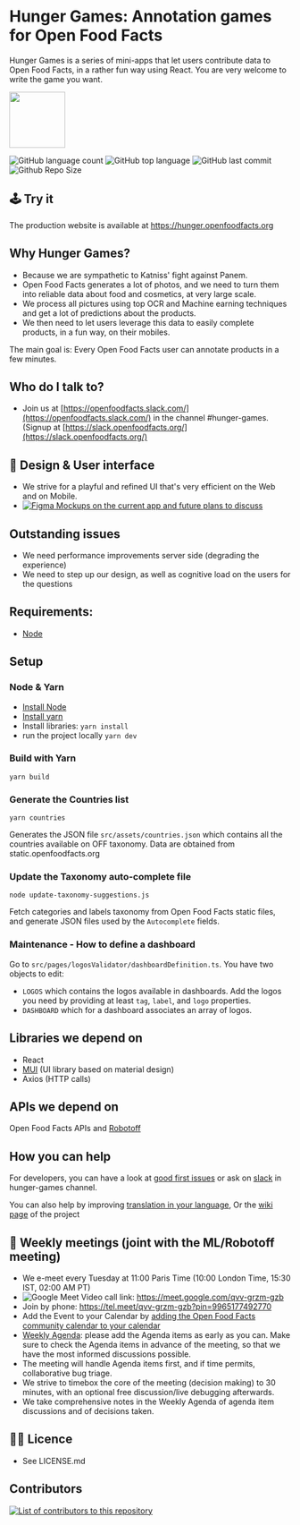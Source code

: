 # Hunger Games: Annotation games for Open Food Facts

Hunger Games is a series of mini-apps that let users contribute data to Open Food Facts, in a rather fun way using React.
You are very welcome to write the game you want.

<picture>
  <source media="(prefers-color-scheme: dark)" srcset="https://static.openfoodfacts.org/images/logos/off-logo-horizontal-dark.png">
  <source media="(prefers-color-scheme: light)" srcset="https://static.openfoodfacts.org/images/logos/off-logo-horizontal-light.png">
  <img height="100" src="https://static.openfoodfacts.org/images/logos/off-logo-horizontal-light.png">
</picture>

![GitHub language count](https://img.shields.io/github/languages/count/openfoodfacts/hunger-games)
![GitHub top language](https://img.shields.io/github/languages/top/openfoodfacts/hunger-games)
![GitHub last commit](https://img.shields.io/github/last-commit/openfoodfacts/hunger-games)
![Github Repo Size](https://img.shields.io/github/repo-size/openfoodfacts/hunger-games)

## 🕹️ Try it

The production website is available at https://hunger.openfoodfacts.org

## Why Hunger Games?

- Because we are sympathetic to Katniss' fight against Panem.
- Open Food Facts generates a lot of photos, and we need to turn them into reliable data about food and cosmetics, at very large scale.
- We process all pictures using top OCR and Machine earning techniques and get a lot of predictions about the products.
- We then need to let users leverage this data to easily complete products, in a fun way, on their mobiles.

The main goal is: Every Open Food Facts user can annotate products in a few minutes.

## Who do I talk to?

- Join us at [https://openfoodfacts.slack.com/](https://openfoodfacts.slack.com/) in the channel #hunger-games. (Signup at [https://slack.openfoodfacts.org/](https://slack.openfoodfacts.org/)

## 🎨 Design & User interface
- We strive for a playful and refined UI that's very efficient on the Web and on Mobile. 
- [![Figma](https://img.shields.io/badge/figma-%23F24E1E.svg?logo=figma&logoColor=white) Mockups on the current app and future plans to discuss](https://www.figma.com/design/pngqJwPkytFik6h4EW396n/Hunger-Games?node-id=801-2&p=f&t=xQnrkht1cbTJGOw9-0)

## Outstanding issues
- We need performance improvements server side (degrading the experience)
- We need to step up our design, as well as cognitive load on the users for the questions

## Requirements:

- [Node](https://nodejs.org)

## Setup
### Node & Yarn

- [Install Node](https://docs.npmjs.com/downloading-and-installing-node-js-and-npm)
- [Install yarn](https://classic.yarnpkg.com/lang/en/docs/install/)
- Install libraries: `yarn install`
- run the project locally `yarn dev`

### Build with Yarn

```
yarn build
```

### Generate the Countries list

```
yarn countries
```

Generates the JSON file `src/assets/countries.json` which contains all the countries available on OFF taxonomy. Data are obtained from static.openfoodfacts.org

### Update the Taxonomy auto-complete file

```
node update-taxonomy-suggestions.js
```

Fetch categories and labels taxonomy from Open Food Facts static files, and generate JSON files used by the `Autocomplete` fields.

### Maintenance - How to define a dashboard

Go to `src/pages/logosValidator/dashboardDefinition.ts`. You have two objects to edit:

- `LOGOS` which contains the logos available in dashboards. Add the logos you need by providing at least `tag`, `label`, and `logo` properties.
- `DASHBOARD` which for a dashboard associates an array of logos.

## Libraries we depend on

- React
- [MUI](mui.com) (UI library based on material design)
- Axios (HTTP calls)

## APIs we depend on

Open Food Facts APIs and [Robotoff](https://github.com/openfoodfacts/robotoff)


## How you can help

For developers, you can have a look at [good first issues](https://github.com/openfoodfacts/hunger-games/issues?q=is%3Aissue+is%3Aopen+sort%3Aupdated-desc+label%3A%22good+first+issue%22) or ask on [slack](https://slack.openfoodfacts.org/) in hunger-games channel.

You can also help by improving [translation in your language](https://translate.openfoodfacts.org/translate/openfoodfacts/1942/en-fr?filter=basic&value=0), Or the [wiki page](https://wiki.openfoodfacts.org/Hunger_Games) of the project

## 📆 Weekly meetings (joint with the ML/Robotoff meeting)
- We e-meet every Tuesday at 11:00 Paris Time (10:00 London Time, 15:30 IST, 02:00 AM PT)
- ![Google Meet](https://img.shields.io/badge/Google%20Meet-00897B?logo=google-meet&logoColor=white) Video call link: https://meet.google.com/qvv-grzm-gzb
- Join by phone: https://tel.meet/qvv-grzm-gzb?pin=9965177492770
- Add the Event to your Calendar by [adding the Open Food Facts community calendar to your calendar](https://wiki.openfoodfacts.org/Events)
- [Weekly Agenda](https://drive.google.com/open?id=1RUfmWHjtFVaBcvQ17YfXu6FW6oRFWg-2lncljG0giKI): please add the Agenda items as early as you can. Make sure to check the Agenda items in advance of the meeting, so that we have the most informed discussions possible. 
- The meeting will handle Agenda items first, and if time permits, collaborative bug triage.
- We strive to timebox the core of the meeting (decision making) to 30 minutes, with an optional free discussion/live debugging afterwards.
- We take comprehensive notes in the Weekly Agenda of agenda item discussions and of decisions taken.

## 👩‍⚖️ Licence
- See LICENSE.md

## Contributors

<a href="https://github.com/openfoodfacts/hunger-games/graphs/contributors">
  <img alt="List of contributors to this repository" src="https://contrib.rocks/image?repo=openfoodfacts/hunger-games" />
</a>
